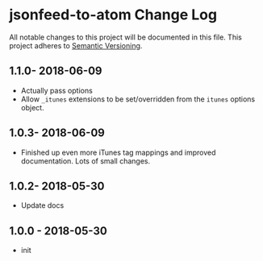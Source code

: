 # jsonfeed-to-atom Change Log
All notable changes to this project will be documented in this file.
This project adheres to [Semantic Versioning](http://semver.org/).

## 1.1.0- 2018-06-09
* Actually pass options
* Allow `_itunes` extensions to be set/overridden from the `itunes` options object.

## 1.0.3- 2018-06-09
* Finished up even more iTunes tag mappings and improved documentation.  Lots of small changes.

## 1.0.2- 2018-05-30
* Update docs

## 1.0.0 - 2018-05-30
* init
